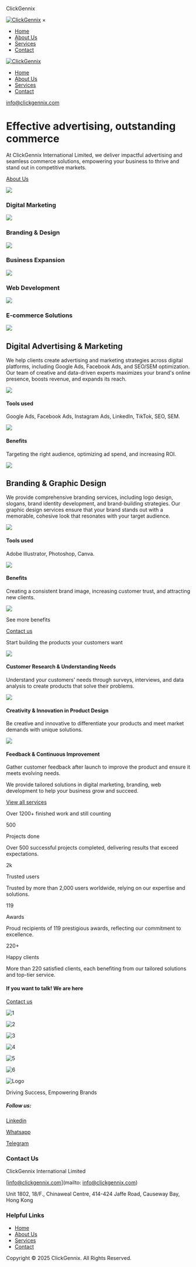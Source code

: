 ClickGennix



[![ClickGennix](/images/Clickgennix/logo_clickgennix.png)](http://clickgennix.com/ "ClickGennix")
×

* [Home](/)
* [About Us](/about-us)
* [Services](/services)
* [Contact](/contact)

[![ClickGennix](/images/Clickgennix/logo_clickgennix.png)](http://clickgennix.com/ "ClickGennix")

* [Home](/)
* [About Us](/about-us)
* [Services](/services)
* [Contact](/contact)

[info@clickgennix.com](mailto:info@clickgennix.com "info@clickgennix.com")

Effective advertising, outstanding commerce
===========================================

At ClickGennix International Limited, we deliver impactful advertising and seamless commerce solutions, empowering your business to thrive and stand out in competitive markets.

[About Us](/about-us)

![](/images/Clickgennix/digital-marketing.png#joomlaImage://local-images/Clickgennix/digital-marketing.png?width=32&height=32)

### Digital Marketing

![](/images/Clickgennix/brand.png#joomlaImage://local-images/Clickgennix/brand.png?width=32&height=32)

### Branding & Design

![](/images/Clickgennix/decentralization.png#joomlaImage://local-images/Clickgennix/decentralization.png?width=32&height=32)

### Business Expansion

![](/images/Clickgennix/web-development.png#joomlaImage://local-images/Clickgennix/web-development.png?width=32&height=32)

### Web Development

![](/images/Clickgennix/pushcart.png#joomlaImage://local-images/Clickgennix/pushcart.png?width=32&height=32)

### E-commerce Solutions

![](/images/joomlart/features/item-2.png#joomlaImage://local-images/joomlart/features/item-2.png?width=704&height=656)

Digital Advertising & Marketing
-------------------------------

We help clients create advertising and marketing strategies across digital platforms, including Google Ads, Facebook Ads, and SEO/SEM optimization. Our team of creative and data-driven experts maximizes your brand's online presence, boosts revenue, and expands its reach.

![](/images/Clickgennix/logo.png#joomlaImage://local-images/Clickgennix/logo.png?width=64&height=64)

#### Tools used

Google Ads, Facebook Ads, Instagram Ads, LinkedIn, TikTok, SEO, SEM.

![](/images/Clickgennix/growth.png#joomlaImage://local-images/Clickgennix/growth.png?width=64&height=64)

#### Benefits

Targeting the right audience, optimizing ad spend, and increasing ROI.

![](/images/joomlart/features/item-3.png#joomlaImage://local-images/joomlart/features/item-3.png?width=704&height=656)

Branding & Graphic Design
-------------------------

We provide comprehensive branding services, including logo design, slogans, brand identity development, and brand-building strategies. Our graphic design services ensure that your brand stands out with a memorable, cohesive look that resonates with your target audience.

![](/images/Clickgennix/success.png#joomlaImage://local-images/Clickgennix/success.png?width=32&height=32)

#### Tools used

Adobe Illustrator, Photoshop, Canva.

![](/images/Clickgennix/success.png#joomlaImage://local-images/Clickgennix/success.png?width=32&height=32)

#### Benefits

Creating a consistent brand image, increasing customer trust, and attracting new clients.

![](/images/joomlart/features/icon-1.png#joomlaImage://local-images/joomlart/features/icon-1.png?width=64&height=64)

See more benefits

[Contact us](/contact)

Start building the products your customers want

![](/images/joomlart/features/icon-2.png#joomlaImage://local-images/joomlart/features/icon-2.png?width=120&height=120)

#### Customer Research & Understanding Needs

Understand your customers' needs through surveys, interviews, and data analysis to create products that solve their problems.

![](/images/joomlart/features/icon-3.png#joomlaImage://local-images/joomlart/features/icon-3.png?width=121&height=120)

#### Creativity & Innovation in Product Design

Be creative and innovative to differentiate your products and meet market demands with unique solutions.

![](/images/joomlart/features/icon-4.png#joomlaImage://local-images/joomlart/features/icon-4.png?width=121&height=120)

#### Feedback & Continuous Improvement

Gather customer feedback after launch to improve the product and ensure it meets evolving needs.

We provide tailored solutions in digital marketing, branding, web development to help your business grow and succeed.

[View all services](/services)

Over 1200+ finished work and still counting

500

Projects done

Over 500 successful projects completed, delivering results that exceed expectations.

2k

Trusted users

Trusted by more than 2,000 users worldwide, relying on our expertise and solutions.

119

Awards

Proud recipients of 119 prestigious awards, reflecting our commitment to excellence.

220+

Happy clients

More than 220 satisfied clients, each benefiting from our tailored solutions and top-tier service.

#### If you want to talk! We are here

[Contact us](/contact)

![1](/images/joomlart/clients/item-1.png#joomlaImage://local-images/joomlart/clients/item-1.png?width=181&height=30)

![2](/images/joomlart/clients/item-2.png#joomlaImage://local-images/joomlart/clients/item-2.png?width=181&height=24)

![3](/images/joomlart/clients/item-3.png#joomlaImage://local-images/joomlart/clients/item-3.png?width=181&height=38)

![4](/images/joomlart/clients/item-4.png#joomlaImage://local-images/joomlart/clients/item-4.png?width=181&height=28)

![5](/images/joomlart/clients/item-5.png#joomlaImage://local-images/joomlart/clients/item-5.png?width=181&height=34)

![6](/images/joomlart/clients/item-6.png#joomlaImage://local-images/joomlart/clients/item-6.png?width=181&height=38)

![Logo](/images/Clickgennix/logo_clickgennix.png)

Driving Success, Empowering Brands

##### Follow us:

[Linkedin](# "Linkedin")

[Whatsapp](# "Whatsapp")

[Telegram](# "Telegram")

### Contact Us

ClickGennix International Limited

[info@clickgennix.com](mailto:  info@clickgennix.com)

Unit 1802, 18/F., Chinaweal Centre, 414-424 Jaffe Road, Causeway Bay, Hong Kong

### Helpful Links

* [Home](/)
* [About Us](/about-us)
* [Services](/services)
* [Contact](/contact)

Copyright © 2025 ClickGennix. All Rights Reserved.